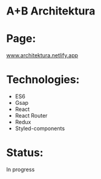 # A+B Architektura

# Page:
 www.architektura.netlify.app
 
# Technologies:
- ES6
- Gsap
- React
- React Router
- Redux
- Styled-components

# Status:
In progress



